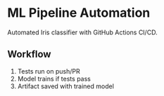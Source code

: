 # ML Pipeline Automation

Automated Iris classifier with GitHub Actions CI/CD.

## Workflow
1. Tests run on push/PR
2. Model trains if tests pass
3. Artifact saved with trained model

